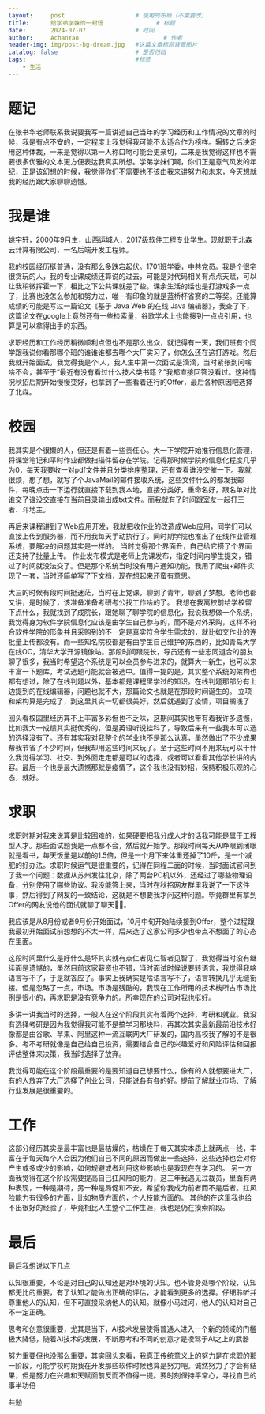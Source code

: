```yaml
---
layout:     post   				    # 使用的布局（不需要改）
title:      给学弟学妹的一封信 				# 标题 
date:       2024-07-07 				# 时间
author:     AchanYao 						# 作者
header-img: img/post-bg-dream.jpg 	#这篇文章标题背景图片
catalog: false 						# 是否归档
tags:								#标签
    - 生活
---
```


# 题记

在张书华老师联系我说要我写一篇讲述自己当年的学习经历和工作情况的文章的时候，我是有点不安的，一定程度上我觉得我可能不太适合作为榜样。辗转之后决定用这种体裁，一来是觉得以第一人称口吻可能会更亲切，二来是我觉得这样也不需要很多优雅的文本更方便表达我真实所想。学弟学妹们啊，你们正是意气风发的年纪，正是该幻想的时候，我觉得你们不需要也不该由我来讲努力和未来，今天想就我的经历跟大家聊聊遗憾。

# 我是谁

姚宇轩，2000年9月生，山西运城人，2017级软件工程专业学生。现就职于北森云计算有限公司，一名后端开发工程师。

我的校园经历挺普通，没有那么多跌宕起伏。1701班学委，中共党员。我是个很宅很贪玩的人，我的专业课成绩还算说的过去，可能是对代码相关有点点天赋，可以让我稍微挥霍一下，相比之下公共课就差了些。课余生活的话也是打游戏多一点了，比赛也没怎么参加和努力过，唯一有印象的就是蓝桥杯省赛的二等奖。还能算成绩的可能是写过一篇论文《基于 Java Web 的在线 Java 编辑器》，我查了下，这篇论文在google上竟然还有一些检索量，谷歌学术上也能搜到一点点引用，也算是可以拿得出手的东西。

求职经历和工作经历稍微顺利点但也不是那么出众，就记得有一天，我们班有个同学跟我说你看那哪个班的谁谁谁都去哪个大厂实习了，你怎么还在这打游戏。然后我就开始面试，我觉得我是个i人，我人生中第一次面试是滴滴，当时紧张到问啥啥不会，甚至于“最近有没有看过什么技术类书籍？”我都直接回答没看过。这种情况秋招后期开始慢慢变好，也拿到了一些看着还行的Offer，最后各种原因吧选择了北森。

# 校园

我其实是个很懒的人，但还是有着一些责任心。大一下学院开始推行信息化管理，将课堂笔记和平时作业都做扫描件留存在学院。记得那时候学院的信息化程度几乎为0，每天我要收一对pdf文件并且分类排序整理，还有查看谁没交催一下。我就很烦，想了想，就写了个JavaMail的邮件接收系统，这些文件什么的都发我邮件，每晚点击一下运行就直接下载到我本地，直接分类好，重命名好，跟名单对比谁交了谁没交直接在当前目录输出成txt文件。而我就有了时间跟室友一起打王者、斗地主。

再后来课程讲到了Web应用开发，我就把收作业的改造成Web应用，同学们可以直接上传到服务器，而不用我每天手动执行了。同时期学院也推出了在线作业管理系统，要解决的问题其实是一样的。
当时觉得那个界面丑，自己给它搭了个界面还支持了批量上传。
作业发布模式是老师上完课发布，指定时间内学生提交，错过了时间就没法交了。但是那个系统当时没有用户通知功能，我用了爬虫+邮件实现了一套，当时还简单写了下[文档](./2019-05-25-学院教务系统作业监听的实现.md)，现在想起来还蛮有意思。

大三的时候有段时间挺迷茫，当时在上党课，聊到了青年，聊到了梦想。老师也都又讲，是时候了，该准备准备考研考公找工作啥的了。
我想在我离校前给学校留下点什么，我就找到了成院长，跟她聊了聊学院的信息化，我说我想做一个系统，我觉得身为软件学院信息化应该是由学生自己参与的，而不是对外采购，这样不符合软件学院的形象并且采购到的不一定是真实符合学生需求的，就比如交作业的连批量上传都没有。而一些知名院校都是有由学生自己维护的东西的，比如青岛大学在线OC，清华大学开源镜像站。那段时间跟院长，导员还有一些志同道合的朋友聊了很多，我当时希望这个系统是可以全员参与进来的，就算大一新生，也可以来丰富一下题库，考试选题可能就会被选中。值得一提的是，其实整个系统的架构也都有想过，除了在线判题以外，基本都是课程里学过的知识。在线判题那部分有上边提到的在线编辑器，问题也就不大，那篇论文也就是在那段时间诞生的。
立项和架构算是完成了，到这里其实一切都很美好，然后就遇到了疫情，项目搁浅了

回头看校园里经历算不上丰富多彩但也不乏味，这期间其实也带有着我许多遗憾，比如我大一成绩其实挺优秀的，但是英语听说挂科了，导致后来有一些我本可以选的选择没有了。还有其实我对我整个的学业也不是那么认真，虽然做出了不少成果帮我节省了不少时间，但我却用这些时间来玩了。至于这些时间不用来玩可以干什么我觉得学习、社交、到外面走走都是可以的选择，或者可以看看其他学长讲的内容。最后一个也是最大遗憾那就是疫情了，这个我也没有妙招，保持积极乐观的心态，就好。

# 求职

求职时期对我来说算是比较困难的，如果硬要把我分成人才的话我可能是属于工程型人才。那些面试题我是一点都不会，然后就开始学。那段时间每天从睁眼到闭眼就是看书，每天饭量是以前的1.5倍，但是一个月下来体重还掉了10斤，是一个减肥的好办法。求职时候运气是很重要的，记得在同程二面的时候，当时面试官问到了我一个问题：数据从苏州发往北京，除了两台PC机以外，还经过了哪些物理设备，分别使用了哪些协议。我没能答上来，当时在秋招网友群里我说了一下这件事，然后得到了网友的一致结论，这就是不想要我才问这种问题。毕竟群里有拿到Offer的网友说他的面试就聊了聊天🤷‍♂️。

我应该是从8月份或者9月份开始面试，10月中旬开始陆续接到Offer，整个过程跟我最初开始面试前想想的不太一样，后来选了这家公司多少也带点不想面了的心态在里面。

这段时间里什么是好什么是坏其实就有点仁者见仁智者见智了，我觉得当时没有继续面是遗憾的，虽然目前这家薪资也不错，当时面试时候说要转语言，我觉得我啥语言写不了，于是就答应了。事实上我确实是啥语言写不了，语言转换几乎无缝衔接。但是忽略了一点，市场。市场是残酷的，我现在工作所用的技术栈所占市场比例是很小的，再求职是没有竞争力的。所幸现在的公司对我也挺好。

多讲一讲我当时的选择，一般人在这个阶段其实有着两个选择，考研和就业。我没有选择考研是因为我觉得我可能不是搞学习那块料，再其次其实最新最前沿技术好像都是由谷歌、苹果、阿里这种一流互联网大厂研发的，国内高校我了解的不是很多。考不考研就像是自己给自己投资，需要结合自己的兴趣爱好和风险评估和回报评估整体来决策，我当时选择了放弃。

我觉得可能在这个阶段最重要的是要知道自己想要什么，像有的人就想要进大厂，有的人放弃了大厂选择了创业公司，只能说各有各的好。提前了解就业市场、了解行业发展是很重要的。

# 工作

这部分经历其实是最丰富也是最枯燥的，枯燥在于每天其实本质上就两点一线，丰富在于每天每个人会因为他们自己不同的原因而做出一些选择，这些选择也会对你产生或多或少的影响，如何规避或者利用这些影响也是我现在在学习的。
另一方面我觉得在这个阶段需要提高自己扛风险的能力，这三年我遇见过裁员，里面有两种表现，一种是期待，另一种是局促和不安，希望你我成为前者而不是后者。扛风险能力有很多的方面，比如物质方面的，个人技能方面的。
其他的在这里我也给不出很好的经验了，毕竟相比人生整个工作生涯，我也是仍在摸索阶段。

# 最后

最后我想说以下几点

认知很重要，不论是对自己的认知还是对环境的认知。也不管身处哪个阶段，认知都无比的重要，有了认知才能做出正确的评估，才能看到更多的选择。仔细聆听并尊重他人的认知，但不可直接采纳他人的认知。就像小马过河，他人的认知对自己不一定正确。

思考和创意很重要，尤其是当下，AI技术发展使得普通人进入一个新的领域的门槛极大降低，随着AI技术的发展，不断思考和不同的创意才是凌驾于AI之上的武器

努力重要但也没那么重要，其实回头来看，我真正传统意义上的努力是在求职的那一阶段，可能学校时期我在开发那些软件时候也算是努力吧。诚然努力了才会有结果，但是努力在兴趣和天赋面前反而不值得一提。要时刻保持平常心，寻找自己的事半功倍

共勉